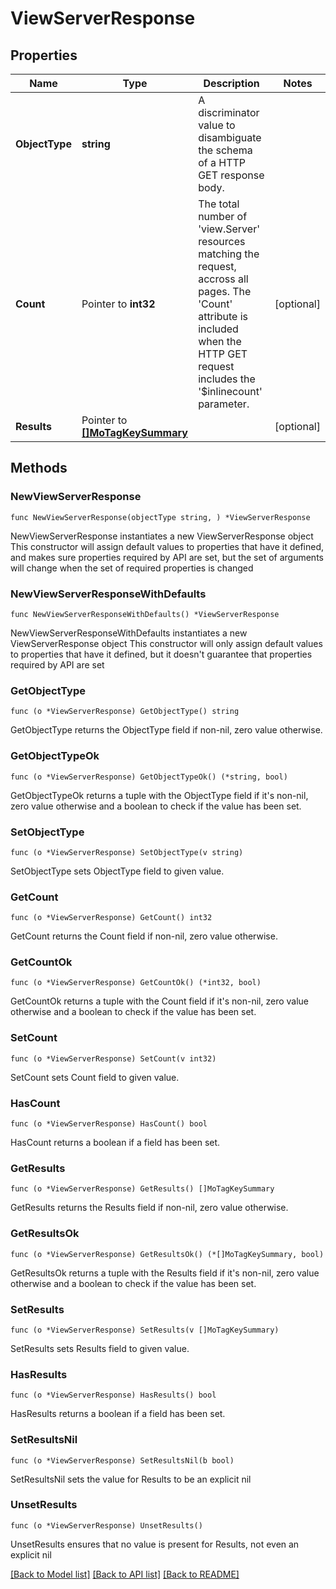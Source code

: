 # ViewServerResponse

## Properties

Name | Type | Description | Notes
------------ | ------------- | ------------- | -------------
**ObjectType** | **string** | A discriminator value to disambiguate the schema of a HTTP GET response body. | 
**Count** | Pointer to **int32** | The total number of &#39;view.Server&#39; resources matching the request, accross all pages. The &#39;Count&#39; attribute is included when the HTTP GET request includes the &#39;$inlinecount&#39; parameter. | [optional] 
**Results** | Pointer to [**[]MoTagKeySummary**](MoTagKeySummary.md) |  | [optional] 

## Methods

### NewViewServerResponse

`func NewViewServerResponse(objectType string, ) *ViewServerResponse`

NewViewServerResponse instantiates a new ViewServerResponse object
This constructor will assign default values to properties that have it defined,
and makes sure properties required by API are set, but the set of arguments
will change when the set of required properties is changed

### NewViewServerResponseWithDefaults

`func NewViewServerResponseWithDefaults() *ViewServerResponse`

NewViewServerResponseWithDefaults instantiates a new ViewServerResponse object
This constructor will only assign default values to properties that have it defined,
but it doesn't guarantee that properties required by API are set

### GetObjectType

`func (o *ViewServerResponse) GetObjectType() string`

GetObjectType returns the ObjectType field if non-nil, zero value otherwise.

### GetObjectTypeOk

`func (o *ViewServerResponse) GetObjectTypeOk() (*string, bool)`

GetObjectTypeOk returns a tuple with the ObjectType field if it's non-nil, zero value otherwise
and a boolean to check if the value has been set.

### SetObjectType

`func (o *ViewServerResponse) SetObjectType(v string)`

SetObjectType sets ObjectType field to given value.


### GetCount

`func (o *ViewServerResponse) GetCount() int32`

GetCount returns the Count field if non-nil, zero value otherwise.

### GetCountOk

`func (o *ViewServerResponse) GetCountOk() (*int32, bool)`

GetCountOk returns a tuple with the Count field if it's non-nil, zero value otherwise
and a boolean to check if the value has been set.

### SetCount

`func (o *ViewServerResponse) SetCount(v int32)`

SetCount sets Count field to given value.

### HasCount

`func (o *ViewServerResponse) HasCount() bool`

HasCount returns a boolean if a field has been set.

### GetResults

`func (o *ViewServerResponse) GetResults() []MoTagKeySummary`

GetResults returns the Results field if non-nil, zero value otherwise.

### GetResultsOk

`func (o *ViewServerResponse) GetResultsOk() (*[]MoTagKeySummary, bool)`

GetResultsOk returns a tuple with the Results field if it's non-nil, zero value otherwise
and a boolean to check if the value has been set.

### SetResults

`func (o *ViewServerResponse) SetResults(v []MoTagKeySummary)`

SetResults sets Results field to given value.

### HasResults

`func (o *ViewServerResponse) HasResults() bool`

HasResults returns a boolean if a field has been set.

### SetResultsNil

`func (o *ViewServerResponse) SetResultsNil(b bool)`

 SetResultsNil sets the value for Results to be an explicit nil

### UnsetResults
`func (o *ViewServerResponse) UnsetResults()`

UnsetResults ensures that no value is present for Results, not even an explicit nil

[[Back to Model list]](../README.md#documentation-for-models) [[Back to API list]](../README.md#documentation-for-api-endpoints) [[Back to README]](../README.md)


